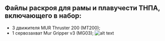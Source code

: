 ## Файлы раскроя для рамы и плавучести ТНПА, включающего в набор:
- 3 движителя MUR Thruster 200 (MT200);
- 1 сервозахват Mur Gripper v3 (MG03);
![alt text](https://user-images.githubusercontent.com/106134147/203742773-540beb2b-1870-488a-8ec0-37a6c22f76de.png)
